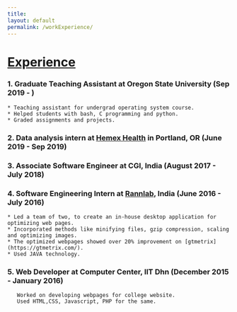 ```yaml
---
title:
layout: default
permalink: /workExperience/
---
```

# <u>Experience</u>

### 1. Graduate Teaching Assistant at Oregon State University (Sep 2019 - )
    * Teaching assistant for undergrad operating system course.
    * Helped students with bash, C programming and python.
    * Graded assignments and projects.

### 2. Data analysis intern at [Hemex Health](http://hemexhealth.com/) in Portland, OR (June 2019 - Sep 2019)
    
### 3. Associate Software Engineer at CGI, India (August 2017 - July 2018)

### 4. Software Engineering Intern at [Rannlab](www.rannlab.com), India (June 2016 - July 2016)
    * Led a team of two, to create an in-house desktop application for optimizing web pages.
    * Incorporated methods like minifying files, gzip compression, scaling and optimizing images.
    * The optimized webpages showed over 20% improvement on [gtmetrix](https://gtmetrix.com/). 
    * Used JAVA technology.
    
### 5. Web Developer at Computer Center, IIT Dhn (December 2015 - January 2016)
       Worked on developing webpages for college website.   
       Used HTML,CSS, Javascript, PHP for the same.